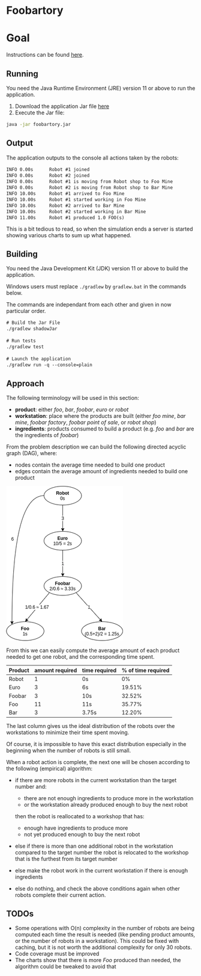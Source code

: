 # Foobartory

# Goal

Instructions can be found [here](instructions.pdf).

## Running

You need the Java Runtime Environment (JRE) version 11 or above to run the application.

1. Download the application Jar file [here](https://github.com/msuret/foobartory/releases/latest/download/foobartory.jar)
2. Execute the Jar file:

```bash
java -jar foobartory.jar
```

## Output

The application outputs to the console all actions taken by the robots:

```text
INFO 0.00s      Robot #1 joined
INFO 0.00s      Robot #2 joined
INFO 0.00s      Robot #1 is moving from Robot shop to Foo Mine
INFO 0.00s      Robot #2 is moving from Robot shop to Bar Mine
INFO 10.00s     Robot #1 arrived to Foo Mine
INFO 10.00s     Robot #1 started working in Foo Mine
INFO 10.00s     Robot #2 arrived to Bar Mine
INFO 10.00s     Robot #2 started working in Bar Mine
INFO 11.00s     Robot #1 produced 1.0 FOO(s)
```

This is a bit tedious to read, so when the simulation ends a server is started showing various charts to sum up what
happened.

## Building

You need the Java Development Kit (JDK) version 11 or above to build the application.

Windows users must replace `./gradlew` by `gradlew.bat` in the commands below.

The commands are independant from each other and given in now particular order.

```shell
# Build the Jar File
./gradlew shadowJar

# Run tests
./gradlew test

# Launch the application
./gradlew run -q --console=plain
```

## Approach

The following terminology will be used in this section:

- **product**: either *foo*, *bar*, *foobar*, *euro* or *robot*
- **workstation**: place where the products are built (either *foo mine*, *bar mine*, *foobar factory*, *foobar point of
  sale*, or *robot shop*)
- **ingredients**: products consumed to build a product (e.g. *foo* and *bar* are the ingredients of *foobar*)

From the problem description we can build the following directed acyclic graph (DAG), where:

- nodes contain the average time needed to build one product
- edges contain the average amount of ingredients needed to build one product

![dag](dag.png)

From this we can easily compute the average amount of each product needed to get one robot, and the corresponding time
spent.

| Product | amount required | time required | % of time required |
| ------- | --------------- | ------------- | ------------------ |
| Robot   | 1               | 0s            | 0%                 |
| Euro    | 3               | 6s            | 19.51%             |
| Foobar  | 3               | 10s           | 32.52%             |
| Foo     | 11              | 11s           | 35.77%             |
| Bar     | 3               | 3.75s         | 12.20%             |

The last column gives us the ideal distribution of the robots over the workstations to minimize their time spent moving.

Of course, it is impossible to have this exact distribution especially in the beginning when the number of robots is
still small.

When a robot action is complete, the next one will be chosen according to the following (empirical) algorithm:

- if there are more robots in the current workstation than the target number and:
    - there are not enough ingredients to produce more in the workstation
    - or the workstation already produced enough to buy the next robot

  then the robot is reallocated to a workshop that has:
    - enough have ingredients to produce more
    - not yet produced enough to buy the next robot
- else if there is more than one additional robot in the workstation compared to the target number the robot is
  relocated to the workshop that is the furthest from its target number
- else make the robot work in the current workstation if there is enough ingredients
- else do nothing, and check the above conditions again when other robots complete their current action.

## TODOs

- Some operations with O(n) complexity in the number of robots are being computed each time the result is needed (like
  pending product amounts, or the number of robots in a workstation). This could be fixed with caching, but it is not
  worth the additional complexity for only 30 robots.
- Code coverage must be improved
- The charts show that there is more *Foo* produced than needed, the algorithm could be tweaked to avoid that
